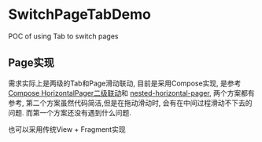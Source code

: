 # SwitchPageTabDemo
 POC of using Tab to switch pages

## Page实现
需求实际上是两级的Tab和Page滑动联动, 
目前是采用Compose实现, 是参考[Compose HorizontalPager二级联动](https://juejin.cn/post/7288628985322733583)和
[nested-horizontal-pager](https://github.com/Ovaltinezz/nested-horizontal-pager),
两个方案都有参考, 第二个方案虽然代码简洁,但是在拖动滑动时, 会有在中间过程滑动不下去的问题. 而第一个方案还没有遇到什么问题.


也可以采用传统View + Fragment实现
